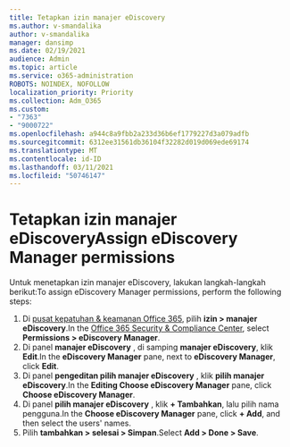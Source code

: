 ```yaml
---
title: Tetapkan izin manajer eDiscovery
ms.author: v-smandalika
author: v-smandalika
manager: dansimp
ms.date: 02/19/2021
audience: Admin
ms.topic: article
ms.service: o365-administration
ROBOTS: NOINDEX, NOFOLLOW
localization_priority: Priority
ms.collection: Adm_O365
ms.custom:
- "7363"
- "9000722"
ms.openlocfilehash: a944c8a9fbb2a233d36b6ef1779227d3a079adfb
ms.sourcegitcommit: 6312ee31561db36104f32282d019d069ede69174
ms.translationtype: MT
ms.contentlocale: id-ID
ms.lasthandoff: 03/11/2021
ms.locfileid: "50746147"
---
```

# <a name="assign-ediscovery-manager-permissions"></a><span data-ttu-id="93567-102">Tetapkan izin manajer eDiscovery</span><span class="sxs-lookup"><span data-stu-id="93567-102">Assign eDiscovery Manager permissions</span></span>

<span data-ttu-id="93567-103">Untuk menetapkan izin manajer eDiscovery, lakukan langkah-langkah berikut:</span><span class="sxs-lookup"><span data-stu-id="93567-103">To assign eDiscovery Manager permissions, perform the following steps:</span></span>

1. <span data-ttu-id="93567-104">Di [pusat kepatuhan & keamanan Office 365](https://sip.protection.office.com/), pilih **izin > manajer eDiscovery**.</span><span class="sxs-lookup"><span data-stu-id="93567-104">In the [Office 365 Security & Compliance Center](https://sip.protection.office.com/), select **Permissions > eDiscovery Manager**.</span></span>
2. <span data-ttu-id="93567-105">Di panel **manajer eDiscovery** , di samping **manajer eDiscovery**, klik **Edit**.</span><span class="sxs-lookup"><span data-stu-id="93567-105">In the **eDiscovery Manager** pane, next to **eDiscovery Manager**, click **Edit**.</span></span>
3. <span data-ttu-id="93567-106">Di panel **pengeditan pilih manajer eDiscovery** , klik **pilih manajer eDiscovery**.</span><span class="sxs-lookup"><span data-stu-id="93567-106">In the **Editing Choose eDiscovery Manager** pane, click **Choose eDiscovery Manager**.</span></span>
4. <span data-ttu-id="93567-107">Di panel **pilih manajer eDiscovery** , klik **+ Tambahkan**, lalu pilih nama pengguna.</span><span class="sxs-lookup"><span data-stu-id="93567-107">In the **Choose eDiscovery Manager** pane, click **+ Add**, and then select the users' names.</span></span>
5. <span data-ttu-id="93567-108">Pilih **tambahkan > selesai > Simpan**.</span><span class="sxs-lookup"><span data-stu-id="93567-108">Select **Add > Done > Save**.</span></span>